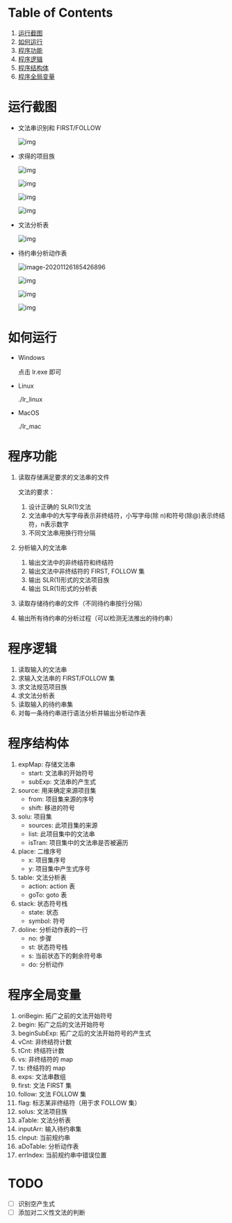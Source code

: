 
# Table of Contents

1.  [运行截图](#org6c6c232)
2.  [如何运行](#orgc5ab2fb)
3.  [程序功能](#org351ec9e)
4.  [程序逻辑](#org3a4c14c)
5.  [程序结构体](#org7384552)
6.  [程序全局变量](#orgee6353c)



<a id="org6c6c232"></a>

# 运行截图

-   文法串识别和 FIRST/FOLLOW
    
    ![img](运行截图/2020-11-26_00-44-40_screenshot.png)

-   求得的项目族
    
    ![img](运行截图/2020-11-26_00-45-19_screenshot.png)
    
    ![img](运行截图/2020-11-26_00-45-36_screenshot.png)
    
    ![img](运行截图/2020-11-26_00-46-53_screenshot.png)
    
    ![img](运行截图/2020-11-26_00-47-20_screenshot.png)

-   文法分析表
    
    ![img](运行截图/2020-11-26_00-54-22_screenshot.png)

-   待约串分析动作表
    
    ![image-20201126185426896](./运行截图/image-20201126185426896.png)
    
    ![img](运行截图/2020-11-26_00-49-00_screenshot.png)
    
    ![img](运行截图/2020-11-26_00-49-14_screenshot.png)
    
    ![img](运行截图/2020-11-26_00-49-23_screenshot.png)


<a id="orgc5ab2fb"></a>

# 如何运行

-   Windows
    
    点击 lr.exe 即可

-   Linux
    
    ./lr\_linux

-   MacOS
    
    ./lr\_mac


<a id="org351ec9e"></a>

# 程序功能

1.  读取存储满足要求的文法串的文件
    
    文法的要求：
    
    1.  设计正确的 SLR(1)文法
    2.  文法串中的大写字母表示非终结符，小写字母(除 n)和符号(除@)表示终结符，n表示数字
    3.  不同文法串用换行符分隔
2.  分析输入的文法串
    1.  输出文法中的非终结符和终结符
    2.  输出文法中非终结符的 FIRST, FOLLOW 集
    3.  输出 SLR(1)形式的文法项目族
    4.  输出 SLR(1)形式的分析表
3.  读取存储待约串的文件（不同待约串按行分隔）
4.  输出所有待约串的分析过程（可以检测无法推出的待约串）


<a id="org3a4c14c"></a>

# 程序逻辑

1.  读取输入的文法串
2.  求输入文法串的 FIRST/FOLLOW 集
3.  求文法规范项目族
4.  求文法分析表
5.  读取输入的待约串集
6.  对每一条待约串进行语法分析并输出分析动作表


<a id="org7384552"></a>

# 程序结构体

1.  expMap: 存储文法串
    -   start:  文法串的开始符号
    -   subExp: 文法串的产生式
2.  source: 用来确定来源项目集
    -   from:  项目集来源的序号
    -   shift: 移进的符号
3.  solu: 项目集
    -   sources: 此项目集的来源
    -   list:    此项目集中的文法串
    -   isTran:  项目集中的文法串是否被遍历
4.  place: 二维序号
    -   x: 项目集序号
    -   y: 项目集中产生式序号
5.  table: 文法分析表
    -   action: action 表
    -   goTo: goto 表
6.  stack: 状态符号栈
    -   state:  状态
    -   symbol: 符号
7.  doline: 分析动作表的一行
    -   no: 步骤
    -   st: 状态符号栈
    -   s:  当前状态下的剩余符号串
    -   do: 分析动作


<a id="orgee6353c"></a>

# 程序全局变量

1.  oriBegin:    拓广之前的文法开始符号
2.  begin:       拓广之后的文法开始符号
3.  beginSubExp: 拓广之后的文法开始符号的产生式
4.  vCnt:        非终结符计数
5.  tCnt:        终结符计数
6.  vs:          非终结符的 map
7.  ts:          终结符的 map
8.  exps:        文法串数组
9.  first:       文法 FIRST 集
10. follow:     文法 FOLLOW 集
11. flag:       标志某非终结符（用于求 FOLLOW 集）
12. solus:      文法项目族
13. aTable:     文法分析表
14. inputArr:   输入待约串集
15. cInput:     当前规约串
16. aDoTable:   分析动作表
17. errIndex:   当前规约串中错误位置

# TODO
-   [ ] 识别空产生式
-   [ ] 添加对二义性文法的判断

